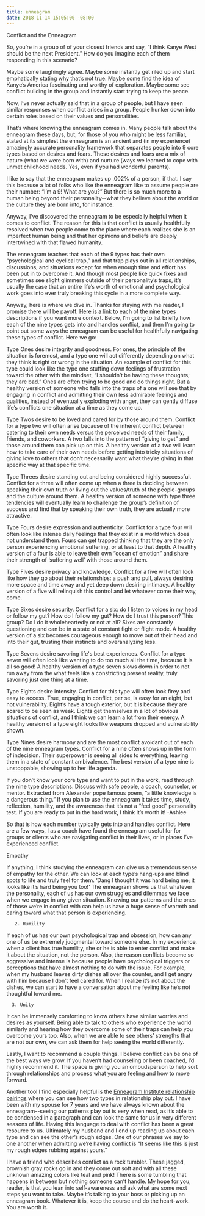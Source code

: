 ```yaml
---
title: enneagram
date: 2018-11-14 15:05:00 -08:00
---
```


Conflict and the Enneagram 


So, you’re in a group of of your closest friends and say, “I think Kanye West should be the next President.” How do you imagine each of them responding in this scenario?

Maybe some laughingly agree. Maybe some instantly get riled up and start emphatically stating why that’s not true. Maybe some find the idea of Kanye’s America fascinating and worthy of exploration. Maybe some see conflict building in the group and instantly start trying to keep the peace.

Now, I’ve never actually said that in a group of people, but I have seen similar responses when conflict arises in a group. People hunker down into certain roles based on their values and personalities.

That’s where knowing the enneagram comes in. Many people talk about the enneagram these days, but, for those of you who might be less familiar, stated at its simplest the enneagram is an ancient and (in my experience) amazingly accurate personality framework that separates people into 9 core types based on desires and fears. These desires and fears are a mix of nature (what we were born with) and nurture (ways we learned to cope with unmet childhood needs. Yes, even if you had wonderful parents). 

I like to say that the enneagram makes up .002% of a person, if that. I say this because a lot of folks who like the enneagram like to assume people are their number: “I’m a 9! What are you?” But there is so much more to a human being beyond their personality--what they believe about the world or the culture they are born into, for instance.

Anyway, I’ve discovered the enneagram to be especially helpful when it comes to conflict. The reason for this is that conflict is usually healthfully resolved when two people come to the place where each realizes she is an imperfect human being and that her opinions and beliefs are deeply intertwined with that flawed humanity. 

The enneagram teaches that each of the 9 types has their own “psychological and cyclical trap,” and that trap plays out in all relationships, discussions, and situations except for when enough time and effort has been put in to overcome it. And though most people like quick fixes and sometimes see slight glimmers outside of their personality’s traps, it’s usually the case that an entire life’s worth of emotional and psychological work goes into ever truly breaking this cycle in a more complete way.

Anyway, here is where we dive in. Thanks for staying with me reader, I promise there will be payoff. [Here is a link](https://www.enneagraminstitute.com/type-descriptions) to each of the nine types descriptions if you want more context. Below, I’m going to list briefly how each of the nine types gets into and handles conflict, and then I’m going to point out some ways the enneagram can be useful for healthfully navigating these types of conflict. Here we go:

Type Ones desire integrity and goodness. For ones, the principle of the situation is foremost, and a type one will act differently depending on what they think is right or wrong in the situation. An example of conflict for this type could look like the type one stuffing down feelings of frustration toward the other with the mindset, “I shouldn’t be having these thoughts; they are bad.” Ones are often trying to be good and do things right. But a healthy version of someone who falls into the traps of a one will see that by engaging in conflict and admitting their own less admirable feelings and qualities, instead of eventually exploding with anger, they can gently diffuse life’s conflicts one situation at a time as they come up.

Type Twos desire to be loved and cared for by those around them. Conflict for a type two will often arise because of the inherent conflict between catering to their own needs versus the perceived needs of their family, friends, and coworkers. A two falls into the pattern of “giving to get” and those around them can pick up on this. A healthy version of a two will learn how to take care of their own needs before getting into tricky situations of giving love to others that don’t necessarily want what they’re giving in that specific way at that specific time. 

Type Threes desire standing out and being considered highly successful. Conflict for a three will often come up when a three is deciding between speaking their own truth or living out the values/truth of the people-groups and the culture around them. A healthy version of someone with type three tendencies will eventually learn to challenge the group’s definition of success and find that by speaking their own truth, they are actually more attractive. 

Type Fours desire expression and authenticity. Conflict for a type four will often look like intense daily feelings that they exist in a world which does not understand them. Fours can get trapped thinking that they are the only person experiencing emotional suffering, or at least to that depth. A healthy version of a four is able to leave their own “ocean of emotion” and share their strength of ‘suffering well’ with those around them.  

Type Fives desire privacy and knowledge. Conflict for a five will often look like how they go about their relationships: a push and pull, always desiring more space and time away and yet deep down desiring intimacy. A healthy version of a five will relinquish this control and let whatever come their way, come. 

Type Sixes desire security. Conflict for a six: do I listen to voices in my head or follow my gut? How do I follow my gut? How do I trust this person? This group? Do I do it wholeheartedly or not at all? Sixes are constantly questioning and can be in a state of constant fight or flight mode. A healthy version of a six becomes courageous enough to move out of their head and into their gut, trusting their instincts and overanalyzing less.

Type Sevens desire savoring life's best experiences. Conflict for a type seven will often look like wanting to do too much all the time, because it is all so good! A healthy version of a type seven slows down in order to not run away from the what feels like a constricting present reality, truly savoring just one thing at a time. 

Type Eights desire intensity. Conflict for this type will often look firey and easy to access. True, engaging in conflict, per se, is easy for an eight, but not vulnerability. Eight’s have a tough exterior, but it is because they are scared to be seen as weak. Eights get themselves in a lot of obvious situations of conflict, and I think we can learn a lot from their energy. A healthy version of a type eight looks like weapons dropped and vulnerability shown. 

Type Nines desire harmony and are the most conflict avoidant out of each of the nine enneagram types. Conflict for a nine often shows up in the form of indecision. Their superpower is seeing all sides to everything, leaving them in a state of constant ambivalence. The best version of a type nine is unstoppable, showing up to her life agenda. 




If you don’t know your core type and want to put in the work, read through the nine type descriptions. Discuss with safe people, a coach, counselor, or mentor. Extracted from Alexander pope famous poem, “a little knowledge is a dangerous thing.” If you plan to use the enneagram it takes time, study, reflection, humility, and the awareness that it’s not a “feel good” personality test. If you are ready to put in the hard work, I think it’s worth it! -Ashlee 

So that is how each number typically gets into and handles conflict. Here are a few ways, I as a coach have found the enneagram useful for for groups or clients who are navigating conflict in their lives, or in places I’ve experienced conflict.

Empathy

If anything, I think studying the enneagram can give us a tremendous sense of empathy for the other. We can look at each type’s hang-ups and blind spots to life and truly feel for them. ‘Dang I thought it was hard being me; it looks like it’s hard being you too!’ The enneagram shows us that whatever the personality, each of us has our own struggles and dilemmas we face when we engage in any given situation. Knowing our patterns and the ones of those we’re in conflict with can help us have a huge sense of warmth and caring toward what that person is experiencing. 

       2. Humility

If each of us has our own psychological trap and obsession, how can any one of us be extremely judgmental toward someone else. In my experience, when a client has true humility, she or he is able to enter conflict and make it about the situation, not the person. Also, the reason conflicts become so aggressive and intense is because people have psychological triggers or perceptions that have almost nothing to do with the issue. For example, when my husband leaves dirty dishes all over the counter, and I get angry with him because I don’t feel cared for. When I realize it’s not about the dishes, we can start to have a conversation about me feeling like he’s not thoughtful toward me.

      3. Unity

It can be immensely comforting to know others have similar worries and desires as yourself. Being able to talk to others who experience the world similarly and hearing how they overcome some of their traps can help you overcome yours too. Also, when we are able to see others’ strengths that are not our own, we can ask them for help seeing the world differently. 


Lastly, I want to recommend a couple things. I believe conflict can be one of the best ways we grow. If you haven’t had counseling or been coached, I’d highly recommend it. The space is giving you an ombudsperson to help sort through relationships and process what you are feeling and how to move forward. 

Another tool I find especially helpful is the [Enneagram Institute relationship pairings](https://www.enneagraminstitute.com/the-enneagram-type-combinations/) where you can see how two types in relationship play out. I have been with my spouse for 7 years and we have always known about the enneagram--seeing our patterns play out is eery when read, as it’s able to be condensed in a paragraph and can look the same for us in very different seasons of life. Having this language to deal with conflict has been a great resource to us. Ultimately my husband and I end up reading up about each type and can see the other’s rough edges. One of our phrases we say to one another when admitting we’re having conflict is “It seems like this is just my rough edges rubbing against yours.” 

I have a friend who describes conflict as a rock tumbler. These jagged, brownish gray rocks go in and they come out soft and with all these unknown amazing colors like teal and pink! There is some tumbling that happens in between but nothing someone can’t handle. My hope for you, reader, is that you lean into self-awareness and ask what are some next steps you want to take. Maybe it’s talking to your boss or picking up an enneagram book. Whatever it is, keep the course and do the heart-work. You are worth it.

